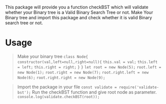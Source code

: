 This package will provide you a function checkBST which will validate whether your Binary tree is a Valid Binary Search Tree or not.
Make Your Binary tree and import this package and check whether it is valid Binary search tree or not.

# Usage
> Make your binary tree
>`class Node{`
    `constructor(val,left=null,right=null){`
        `this.val = val;`
        `this.left = left;`
        `this.right = right;`
    `}`
`}`
> `let root = new Node(5);`
`root.left = new Node(1);`
`root.right = new Node(7);`
`root.right.left = new Node(6);`
`root.right.right = new Node(9);`

>Import the package in your file
> `const validate = require('validate-bst');`
> Run the checkBST function and give root node as parameter.
>`console.log(validate.checkBST(root));`